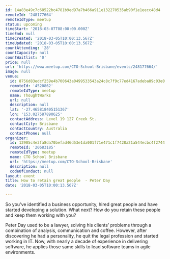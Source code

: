 ```yaml
---
id: 14a83e49c7c68522bc4781b9ed97a7b466a911e132270535ab90f1e1eecc48d4
remoteId: '248177664'
remoteIdType: meetup
status: upcoming
timeStart: '2018-03-07T08:00:00.000Z'
timeEnd: null
timeCreated: '2018-03-05T10:00:13.567Z'
timeUpdated: '2018-03-05T10:00:13.567Z'
countAttending: '28'
countCapacity: null
countWaitlist: '0'
price: null
url: 'https://www.meetup.com/CTO-School-Brisbane/events/248177664/'
image: null
venue:
  id: 8756d83edcf259e4b700643a0499533543a24c8c7f9c77ed4167adeba89c03e0
  remoteId: '4520862'
  remoteIdType: meetup
  name: ThoughtWorks
  url: null
  description: null
  lat: '-27.465818405151367'
  lon: '153.027587890625'
  contactAddress: Level 19 127 Creek St.
  contactCity: Brisbane
  contactCountry: Australia
  contactPhone: null
organizer:
  id: 12905c4e3fa8da70befad46d53e1da001f71e471c1f7428a21a544ecbc4f2744
  remoteId: '20683185'
  remoteIdType: meetup
  name: CTO School Brisbane
  url: 'https://meetup.com/CTO-School-Brisbane'
  description: null
  codeOfConduct: null
layout: event
title: How to retain great people  - Peter Day
date: '2018-03-05T10:00:13.567Z'

---
```

<p>So you’ve identified a business opportunity, hired great people and have started developing a solution. What next? How do you retain these people and keep them working with you?</p> <p>Peter Day used to be a lawyer, solving his clients’ problems through a combination of analysis, communication and coffee. However, after discovering he had a personality, he quit the legal profession and started working in IT. Now, with nearly a decade of experience in delivering software, he applies those same skills to lead software teams in agile environments.</p>
